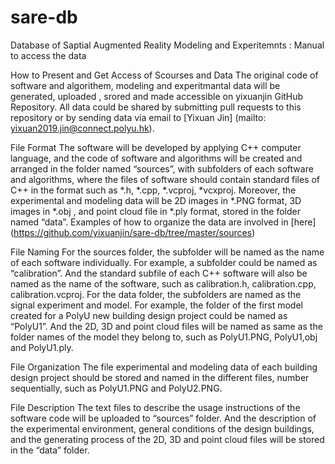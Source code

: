 # sare-db
Database of Saptial Augmented Reality Modeling and Experitemnts :
Manual to access the data

How to Present and Get Access of Scourses and Data 
The original code of software and algorithem, modeling and experitmantal data will be generated, uploaded , srored and made accessible on yixuanjin GitHub Repository. All data could be shared by submitting pull requests to this repository or by sending data via email to [Yixuan Jin] (mailto: yixuan2019.jin@connect.polyu.hk). 

File Format 
The software will be developed by applying C++ computer language, and the code of software and algorithms will be created and arranged in the folder named “sources”, with subfolders of each software and algorithms, where the files of software should contain standard files of C++ in the format such as *.h, *.cpp, *.vcproj, *vcxproj. Moreover, the experimental and modeling data will be 2D images in *.PNG format, 3D images in *.obj , and point cloud file in *.ply format, stored in the folder named “data”. Examples of how to organize the data are involved in [here] (https://github.com/yixuanjin/sare-db/tree/master/sources)

File Naming 
For the sources folder, the subfolder will be named as the name of each software individually. For example, a subfolder could be named as “calibration”. And the standard subfile of each C++ software will also be named as the name of the software, such as calibration.h, calibration.cpp, calibration.vcproj. For the data folder, the subfolders are named as the signal experiment and model. For example, the folder of the first model created for a PolyU new building design project could be named as “PolyU1”. And the 2D, 3D and point cloud files will be named as same as the folder names of the model they belong to, such as PolyU1.PNG, PolyU1,obj and PolyU1.ply.

File Organization 
The file experimental and modeling data of each building design project should be stored and named in the different files, number sequentially, such as PolyU1.PNG and PolyU2.PNG.

File Description 
The text files to describe the usage instructions of the software code will be uploaded to “sources” folder. And the description of the experimental environment, general conditions of the design buildings, and the generating process of the 2D, 3D and point cloud files will be stored in the “data” folder.
